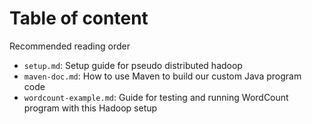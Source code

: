# Table of content

Recommended reading order

- `setup.md`: Setup guide for pseudo distributed hadoop
- `maven-doc.md`: How to use Maven to build our custom Java program code
- `wordcount-example.md`: Guide for testing and running WordCount program with this Hadoop setup
